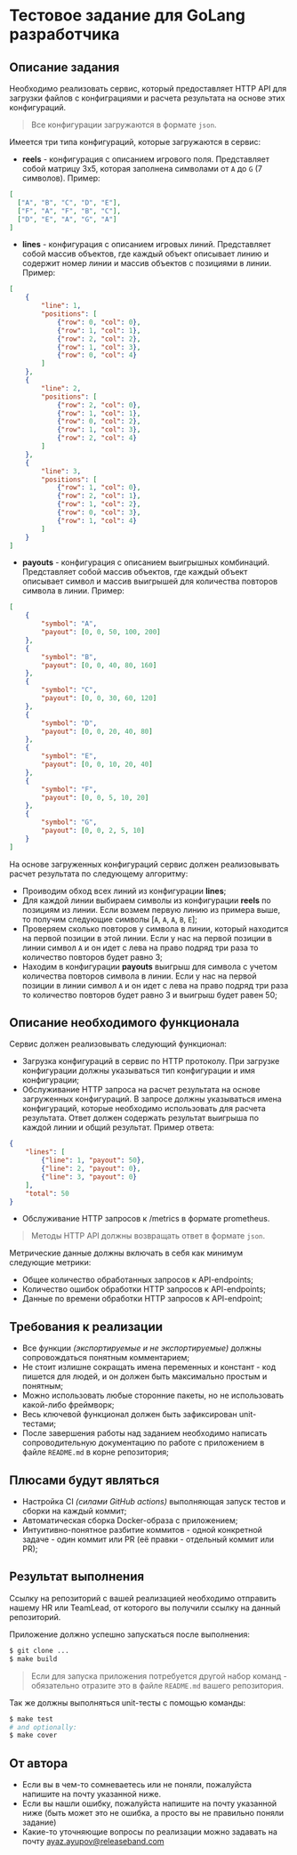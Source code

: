 # Тестовое задание для GoLang разработчика

## Описание задания

Необходимо реализовать сервис, который предоставляет HTTP API для загрузки 
файлов с конфиграциями и расчета результата на основе этих конфигураций.

> Все конфигурации загружаются в формате `json`.

Имеется три типа конфигураций, которые загружаются в сервис:

* **reels** - конфигурация с описанием игрового поля. Представляет собой 
матрицу 3x5, которая заполнена символами от `A` до `G` (7 символов). Пример:
```json
[
  ["A", "B", "C", "D", "E"],
  ["F", "A", "F", "B", "C"],
  ["D", "E", "A", "G", "A"]
]
```
* **lines** - конфигурация с описанием игровых линий. Представляет собой массив 
объектов, где каждый объект описывает линию и содержит номер линии и массив
объектов с позициями в линии. Пример:
```json
[
    {
        "line": 1, 
        "positions": [
            {"row": 0, "col": 0},
            {"row": 1, "col": 1},
            {"row": 2, "col": 2},
            {"row": 1, "col": 3},
            {"row": 0, "col": 4}
        ]
    },
    {
        "line": 2, 
        "positions": [
            {"row": 2, "col": 0},
            {"row": 1, "col": 1},
            {"row": 0, "col": 2},
            {"row": 1, "col": 3},
            {"row": 2, "col": 4}
        ]
    },
    {
        "line": 3, 
        "positions": [
            {"row": 1, "col": 0},
            {"row": 2, "col": 1},
            {"row": 1, "col": 2},
            {"row": 0, "col": 3},
            {"row": 1, "col": 4}
        ]
    }
]
```
* **payouts** - конфигурация с описанием выигрышных комбинаций. Представляет собой 
массив объектов, где каждый объект описывает символ и массив выигрышей для
количества повторов символа в линии. Пример:
```json
[
    {
        "symbol": "A",
        "payout": [0, 0, 50, 100, 200]
    },
    {
        "symbol": "B",
        "payout": [0, 0, 40, 80, 160]
    },
    {
        "symbol": "C",
        "payout": [0, 0, 30, 60, 120]
    },
    {
        "symbol": "D",
        "payout": [0, 0, 20, 40, 80]
    },
    {
        "symbol": "E",
        "payout": [0, 0, 10, 20, 40]
    },
    {
        "symbol": "F",
        "payout": [0, 0, 5, 10, 20]
    },
    {
        "symbol": "G",
        "payout": [0, 0, 2, 5, 10]
    }
]
```

На основе загруженных конфигураций сервис должен реализовывать расчет результата 
по следующему алгоритму:

* Проиводим обход всех линий из конфигурации **lines**;
* Для каждой линии выбираем символы из конфигурации **reels** по позициям из 
линии. Если возмем первую линию из примера выше, то получим следующие символы
[`A`, `A`, `A`, `B`, `E`];
* Проверяем сколько повторов у символа в линии, который находится на первой 
позиции в этой линии. Если у нас на первой позиции в линии символ `A` и он идет
с лева на право подряд три раза то количество повторов будет равно 3;
* Находим в конфигурации **payouts** выигрыш для символа c учетом количества 
повторов символа в линии. Если у нас на первой позиции в линии символ `A` и он 
идет с лева на право подряд три раза то количество повторов будет равно 3 и 
выигрыш будет равен 50;

## Описание необходимого функционала

Сервис должен реализовывать следующий функционал:

* Загрузка конфигураций в сервис по HTTP протоколу. При загрузке конфигурации 
должны указываться тип конфигурации и имя конфигурации;
* Обслуживание HTTP запроса на расчет результата на основе загруженных 
конфигураций. В запросе должны указываться имена конфигураций, которые 
необходимо использовать для расчета результата. Ответ должен содержать 
результат выигрыша по каждой линии и общий результат. Пример ответа:
```json
{
    "lines": [
        {"line": 1, "payout": 50},
        {"line": 2, "payout": 0},
        {"line": 3, "payout": 0}
    ],
    "total": 50
}
```
* Обслуживание HTTP запросов к /metrics в формате prometheus.

> Методы HTTP API должны возвращать ответ в формате `json`.

Метрические данные должны включать в себя как минимум следующие метрики:

* Общее количество обработанных запросов к API-endpoints;
* Количество ошибок обработки HTTP запросов к API-endpoints;
* Данные по времени обработки HTTP запросов к API-endpoint;

## Требования к реализации
 
* Все функции _(экспортируемые и не экспортируемые)_ должны сопровождаться 
понятным комментарием;
* Не стоит излишне сокращать имена переменных и констант - код пишется для людей, 
и он должен быть максимально простым и понятным;
* Можно использовать любые сторонние пакеты, но не использовать какой-либо фреймворк;
* Весь ключевой функционал должен быть зафиксирован unit-тестами;
* После завершения работы над заданием необходимо написать сопроводительную 
документацию по работе с приложением в файле `README.md` в корне репозитория;

## Плюсами будут являться

- Настройка CI _(силами GitHub actions)_ выполняющая запуск тестов и сборки 
на каждый коммит;
- Автоматическая сборка Docker-образа с приложением;
- Интуитивно-понятное разбитие коммитов - одной конкретной задаче - один 
коммит или PR (её правки - отдельный коммит или PR);

## Результат выполнения

Ссылку на репозиторий с вашей реализацией необходимо отправить нашему 
HR или TeamLead, от которого вы получили ссылку на данный репозиторий.

Приложение должно успешно запускаться после выполнения:

```bash
$ git clone ...
$ make build
```

> Если для запуска приложения потребуется другой набор команд - обязательно 
> отразите это в файле `README.md` вашего репозитория.

Так же должны выполняться unit-тесты с помощью команды:

```bash
$ make test
# and optionally:
$ make cover
```

## От автора
* Если вы в чем-то сомневаетесь или не поняли, пожалуйста напишите на почту 
указанной ниже.
* Если вы нашли ошибку, пожалуйста напишите на почту указанной ниже (быть может 
это не ошибка, а просто вы не правильно поняли задание)
* Какие-то уточняющие вопросы по реализации можно задавать на почту 
ayaz.ayupov@releaseband.com
